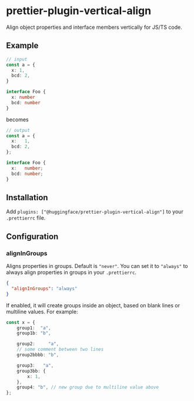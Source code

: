 # prettier-plugin-vertical-align

Align object properties and interface members vertically for JS/TS code.

## Example

```typescript
// input
const a = {
  x: 1,
  bcd: 2,
}

interface Foo {
  x: number
  bcd: number
}
```

becomes

```typescript
// output
const a = {
  x:   1,
  bcd: 2,
};

interface Foo {
  x:   number;
  bcd: number;
}
```

## Installation

Add `plugins: ["@huggingface/prettier-plugin-vertical-align"]` to your `.prettierrc` file.

## Configuration

### alignInGroups

Aligns properties in groups. Default is `"never"`. You can set it to `"always"` to always align properties in groups in your `.prettierrc`.

```json
{
  "alignInGroups": "always"
}
```

If enabled, it will create groups inside an object, based on blank lines or multiline values. For example:

```typescript
const x = {
	group1:  "a",
	group1b: "b",

	group2:     "a",
	// some comment between two lines
	group2bbbb: "b",

	group3:   "a",
	group3bb: { 
		x: 1,
	},
	group4: "b", // new group due to multiline value above 
};
```
